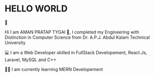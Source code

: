 <h1>HELLO WORLD</h1> 👋 

<p>Hi I am AMAN PRATAP TYGAI 👋, I completed my Engineering with Distinction in Computer Science from Dr. A.P.J. Abdul Kalam Technical University</p>
  
<p>💻 I am a Web Developer skilled in FullStack Developement, React.Js, Laravel, MySQL and C++</p>

<p>👨‍🎓 I am currently learning MERN Developement</p>
  

<!---
AmanPratapTyagi113/AmanPratapTyagi113 is a ✨ special ✨ repository because its `README.md` (this file) appears on your GitHub profile.
You can click the Preview link to take a look at your changes.
--->
